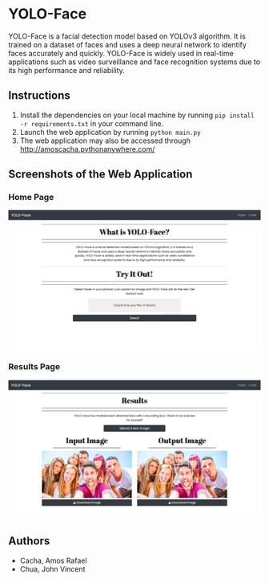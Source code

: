 # YOLO-Face

YOLO-Face is a facial detection model based on YOLOv3 algorithm. It is trained on a dataset of faces and uses a deep neural network to identify faces accurately and quickly. YOLO-Face is widely used in real-time applications such as video surveillance and face recognition systems due to its high performance and reliability.

## Instructions

1. Install the dependencies on your local machine by running `pip install -r requirements.txt` in your command line.
2. Launch the web application by running `python main.py`
3. The web application may also be accessed through http://amoscacha.pythonanywhere.com/

## Screenshots of the Web Application

### Home Page

![image](_media/main_page.png)

### Results Page

![image](_media/results_page.png)

## Authors

-   Cacha, Amos Rafael
-   Chua, John Vincent
